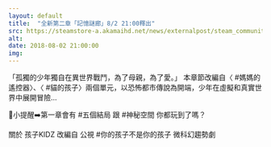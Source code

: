 ```yaml
---
layout: default
title:  "全新第二章「記憶謎廊」8/2 21:00釋出"
src: https://steamstore-a.akamaihd.net/news/externalpost/steam_community_announcements/2451533424634544955
alt: 
date: 2018-08-02 21:00:00
img: 
---
```

「孤獨的少年獨自在異世界戰鬥，為了母親，為了愛。」
本章節改編自〈 #媽媽的遙控器〉、〈 #貓的孩子〉兩個單元，以恐怖都市傳說為開端，少年在虛擬和真實世界中展開冒險...

🎃小提醒➡️第一章會有 #五個結局 跟 #神秘空間 你都玩到了嗎？

關於 孩子KIDZ
改編自 公視 #你的孩子不是你的孩子 微科幻趨勢劇